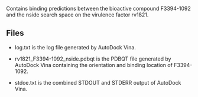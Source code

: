 Contains binding predictions between the bioactive compound F3394-1092 and the nside search space on the virulence factor rv1821.

## Files

- log.txt is the log file generated by AutoDock Vina.

- rv1821_F3394-1092_nside.pdbqt is the PDBQT file generated by AutoDock Vina containing the orientation and binding location of F3394-1092.

- stdoe.txt is the combined STDOUT and STDERR output of AutoDock Vina.

